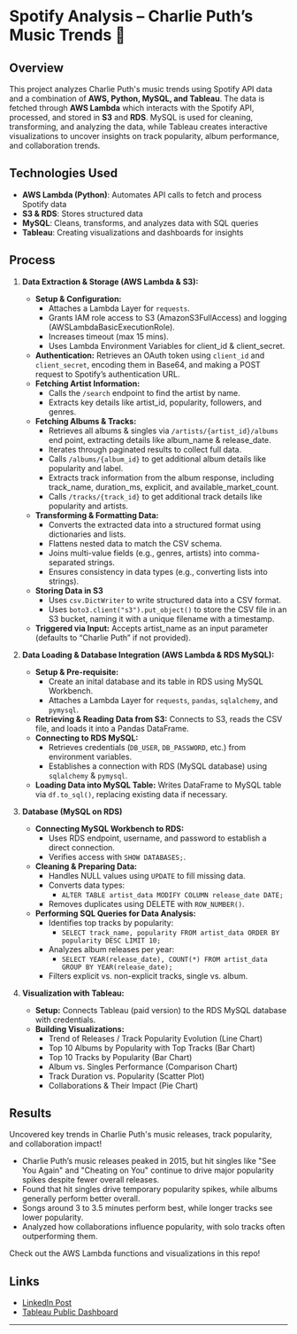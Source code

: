 # Spotify Analysis – Charlie Puth’s Music Trends 🎵

## Overview  
This project analyzes Charlie Puth's music trends using Spotify API data and a combination of **AWS, Python, MySQL, and Tableau**. The data is fetched through **AWS Lambda** which interacts with the Spotify API, processed, and stored in **S3** and **RDS**. MySQL is used for cleaning, transforming, and analyzing the data, while Tableau creates interactive visualizations to uncover insights on track popularity, album performance, and collaboration trends.

## Technologies Used  
- **AWS Lambda (Python)**: Automates API calls to fetch and process Spotify data
- **S3 & RDS**: Stores structured data  
- **MySQL**: Cleans, transforms, and analyzes data with SQL queries
- **Tableau**: Creating visualizations and dashboards for insights

## Process  
1. **Data Extraction & Storage (AWS Lambda & S3):**  
   - **Setup & Configuration:**
      - Attaches a Lambda Layer for `requests`.
      - Grants IAM role access to S3 (AmazonS3FullAccess) and logging (AWSLambdaBasicExecutionRole).
      - Increases timeout (max 15 mins).
      - Uses Lambda Environment Variables for client_id & client_secret.
   - **Authentication:** Retrieves an OAuth token using `client_id` and `client_secret`, encoding them in Base64, and making a POST request to Spotify’s authentication URL.
   - **Fetching Artist Information:**
      - Calls the `/search` endpoint to find the artist by name.
      - Extracts key details like artist_id, popularity, followers, and genres.
   - **Fetching Albums & Tracks:**
      - Retrieves all albums & singles via `/artists/{artist_id}/albums` end point, extracting details like album_name & release_date.
      - Iterates through paginated results to collect full data.
      - Calls `/albums/{album_id}` to get additional album details like popularity and label.
      - Extracts track information from the album response, including track_name, duration_ms, explicit, and available_market_count.
      - Calls `/tracks/{track_id}` to get additional track details like popularity and artists.
   - **Transforming & Formatting Data:**
      - Converts the extracted data into a structured format using dictionaries and lists.
      - Flattens nested data to match the CSV schema.
      - Joins multi-value fields (e.g., genres, artists) into comma-separated strings.
      - Ensures consistency in data types (e.g., converting lists into strings).
   - **Storing Data in S3**
      - Uses `csv.DictWriter` to write structured data into a CSV format.
      - Uses `boto3.client("s3").put_object()` to store the CSV file in an S3 bucket, naming it with a unique filename with a timestamp.
   - **Triggered via Input:** Accepts artist_name as an input parameter (defaults to “Charlie Puth” if not provided).

2. **Data Loading & Database Integration (AWS Lambda & RDS MySQL):**
   - **Setup & Pre-requisite:**
     - Create an inital database and its table in RDS using MySQL Workbench.
     - Attaches a Lambda Layer for `requests`, `pandas`, `sqlalchemy`, and `pymysql`.
   - **Retrieving & Reading Data from S3:** Connects to S3, reads the CSV file, and loads it into a Pandas DataFrame.
   - **Connecting to RDS MySQL:**
      - Retrieves credentials (`DB_USER`, `DB_PASSWORD`, etc.) from environment variables.
      - Establishes a connection with RDS (MySQL database) using `sqlalchemy` & `pymysql`.
   - **Loading Data into MySQL Table:** Writes DataFrame to MySQL table via `df.to_sql()`, replacing existing data if necessary.
     
3. **Database (MySQL on RDS)**
   - **Connecting MySQL Workbench to RDS:**
      - Uses RDS endpoint, username, and password to establish a direct connection.
      - Verifies access with `SHOW DATABASES;`.
   - **Cleaning & Preparing Data:**
     - Handles NULL values using `UPDATE` to fill missing data.
     - Converts data types:
       - `ALTER TABLE artist_data MODIFY COLUMN release_date DATE;`
     - Removes duplicates using DELETE with `ROW_NUMBER()`.
   - **Performing SQL Queries for Data Analysis:**
      - Identifies top tracks by popularity:
        - `SELECT track_name, popularity FROM artist_data ORDER BY popularity DESC LIMIT 10;`
      - Analyzes album releases per year:
        - `SELECT YEAR(release_date), COUNT(*) FROM artist_data GROUP BY YEAR(release_date);`
      - Filters explicit vs. non-explicit tracks, single vs. album.

5. **Visualization with Tableau:**  
   - **Setup:** Connects Tableau (paid version) to the RDS MySQL database with credentials.
   - **Building Visualizations:** 
     - Trend of Releases / Track Popularity Evolution (Line Chart)
     - Top 10 Albums by Popularity with Top Tracks (Bar Chart)
     - Top 10 Tracks by Popularity (Bar Chart)
     - Album vs. Singles Performance (Comparison Chart)
     - Track Duration vs. Popularity (Scatter Plot)
     - Collaborations & Their Impact (Pie Chart)
   
## Results  
Uncovered key trends in Charlie Puth's music releases, track popularity, and collaboration impact!
   - Charlie Puth’s music releases peaked in 2015, but hit singles like "See You Again" and "Cheating on You" continue to drive major popularity spikes despite fewer overall releases.
   - Found that hit singles drive temporary popularity spikes, while albums generally perform better overall.
   - Songs around 3 to 3.5 minutes perform best, while longer tracks see lower popularity.
   - Analyzed how collaborations influence popularity, with solo tracks often outperforming them.

Check out the AWS Lambda functions and visualizations in this repo!

## Links  
- [LinkedIn Post](#)  
- [Tableau Public Dashboard](https://public.tableau.com/views/SpotifyAnalysisCharliePuthsMusicTrends1/SpotifyAnalysisCharliePuthsMusicTrends?:language=en-US&:sid=&:redirect=auth&:display_count=n&:origin=viz_share_link)  

---
